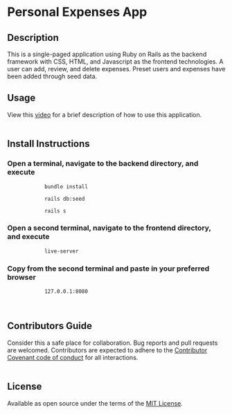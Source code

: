 # Personal Expenses App

## Description
This is a single-paged application using Ruby on Rails as the backend framework with CSS, HTML, and Javascript as the frontend technologies. A user can add, review, and delete expenses. Preset users and expenses have been added through seed data.

## Usage
View this [video](https://www.loom.com/share/7bc092c1fa1f450e84a1904bcb9175d0) for a brief description of how to use this application.
<br><br>

## Install Instructions

### Open a terminal, navigate to the backend directory, and execute

                bundle install

                rails db:seed

                rails s

### Open a second terminal, navigate to the frontend directory, and execute
                live-server

### Copy from the second terminal and paste in your preferred browser
                127.0.0.1:8080
<br>

## Contributors Guide
Consider this a safe place for collaboration. Bug reports and pull requests are welcomed. Contributors are expected to adhere to the [Contributor Covenant code of conduct](https://www.contributor-covenant.org/) for all interactions.
<br><br>

## License
Available as open source under the terms of the [MIT License](https://github.com/JenniferEstes/Vacay-with-Friends/blob/26e3c0326bf9323f3c1d30c87a987c38167a7bd4/yarn.lock).